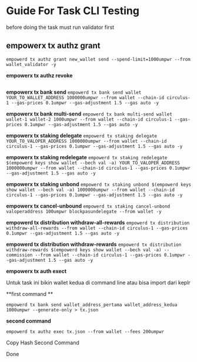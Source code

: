 # Guide For Task CLI Testing

before doing the task must run validator first

## empowerx tx authz grant
```
empowerd tx authz grant new_wallet send --spend-limit=1000umpwr --from wallet_validator -y
```

**empowerx tx authz revoke**
```empowerd tx authz revoke new_wallet /cosmos.bank.v1beta1.MsgSend --from wallet_validator
```

**empowerx tx bank send**
```empowerd tx bank send wallet YOUR_TO_WALLET_ADDRESS 1000000umpwr --from wallet --chain-id circulus-1 --gas-prices 0.1umpwr --gas-adjustment 1.5 --gas auto -y```

**empowerx tx bank multi-send**
```empowerd tx bank multi-send wallet wallet-1 wallet-2 1000umpwr --from wallet --chain-id circulus-1 --gas-prices 0.1umpwr --gas-adjustment 1.5 --gas auto -y```

**empowerx tx staking delegate**
```empowerd tx staking delegate YOUR_TO_VALOPER_ADDRESS 1000000umpwr --from wallet --chain-id circulus-1 --gas-prices 0.1umpwr --gas-adjustment 1.5 --gas auto -y```

**empowerx tx staking redelegate**
```empowerd tx staking redelegate $(empowerd keys show wallet --bech val -a) YOUR_TO_VALOPER_ADDRESS 1000000umpwr --from wallet --chain-id circulus-1 --gas-prices 0.1umpwr --gas-adjustment 1.5 --gas auto -y```


**empowerx tx staking unbond**
```empowerd tx staking unbond $(empowerd keys show wallet --bech val -a) 1000000umpwr --from wallet --chain-id circulus-1 --gas-prices 0.1umpwr --gas-adjustment 1.5 --gas auto -y```

**empowerx tx cancel-unbound**
```empowerd tx staking cancel-unbond valoperaddress 100umpwr blockpasundelegate --from wallet -y```

**empowerd tx distribution withdraw-all-rewards**
```empowerd tx distribution withdraw-all-rewards --from wallet --chain-id circulus-1 --gas-prices 0.1umpwr --gas-adjustment 1.5 --gas auto -y```

**empowerd tx distribution withdraw-rewards**
```empowerd tx distribution withdraw-rewards $(empowerd keys show wallet --bech val -a) --commission --from wallet --chain-id circulus-1 --gas-prices 0.1umpwr --gas-adjustment 1.5 --gas auto -y```


**empowerx tx auth exect**

Untuk task ini bikin wallet kedua di command line atau bisa import dari keplr

**first command **

```empowerd tx bank send wallet_address_pertama wallet_address_kedua 1000umpwr --generate-only > tx.json```

**second command**

```empowerd tx authz exec tx.json --from wallet --fees 200umpwr```

Copy Hash Second Command

Done

